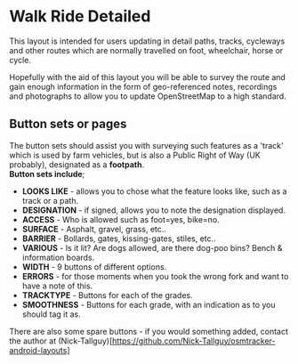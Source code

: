 Walk Ride Detailed
============

This layout is intended for users updating in detail paths, tracks, cycleways and other routes which are normally travelled on foot, wheelchair, horse or cycle.

Hopefully with the aid of this layout you will be able to survey the route and gain enough information in the form of geo-referenced notes, recordings and photographs to allow you to update OpenStreetMap to a high standard.  

Button sets or pages  
--------------------

The button sets should assist you with surveying such features as a 'track' which is used by farm vehicles, but is also a Public Right of Way (UK probably), designated as a **footpath**.  
**Button sets include**;  

*  **LOOKS LIKE** - allows you to chose what the feature looks like, such as a track or a path.  
*  **DESIGNATION** - if signed, allows you to note the designation displayed.  
*  **ACCESS** - Who is allowed such as foot=yes, bike=no.  
*  **SURFACE** - Asphalt, gravel, grass, etc..  
*  **BARRIER** - Bollards, gates, kissing-gates, stiles, etc..  
*  **VARIOUS** - Is it lit? Are dogs allowed, are there dog-poo bins? Bench & information boards.  
*  **WIDTH** - 9 buttons of different options.    
*  **ERRORS** - for those moments when you took the wrong fork and want to have a note of this.  
*  **TRACKTYPE** - Buttons for each of the grades. 
*  **SMOOTHNESS** - Buttons for each grade, with an indication as to you should tag it as.

There are also some spare buttons - if you would something added, contact the author at (Nick-Tallguy)[https://github.com/Nick-Tallguy/osmtracker-android-layouts]